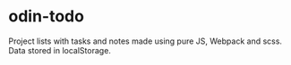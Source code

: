 # odin-todo
Project lists with tasks and notes made using pure JS, Webpack and scss. Data stored in localStorage.